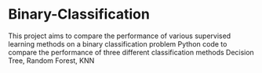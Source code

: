 # Binary-Classification
This project aims to compare the performance of various supervised learning methods on a binary classification problem
Python code to compare the performance of three different classification methods
Decision Tree,
Random Forest,
KNN
